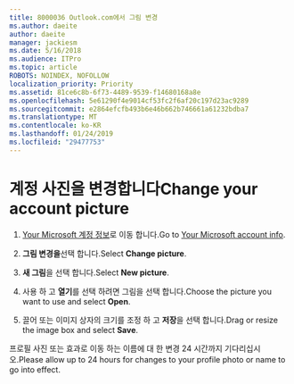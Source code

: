 ```yaml
---
title: 8000036 Outlook.com에서 그림 변경
ms.author: daeite
author: daeite
manager: jackiesm
ms.date: 5/16/2018
ms.audience: ITPro
ms.topic: article
ROBOTS: NOINDEX, NOFOLLOW
localization_priority: Priority
ms.assetid: 81ce6c8b-6f73-4489-9539-f14680168a8e
ms.openlocfilehash: 5e61290f4e9014cf53fc2f6af20c197d23ac9289
ms.sourcegitcommit: e2864efcfb493b6e46b662b746661a61232bdba7
ms.translationtype: MT
ms.contentlocale: ko-KR
ms.lasthandoff: 01/24/2019
ms.locfileid: "29477753"
---
```

# <a name="change-your-account-picture"></a><span data-ttu-id="3428b-102">계정 사진을 변경합니다</span><span class="sxs-lookup"><span data-stu-id="3428b-102">Change your account picture</span></span>

1. <span data-ttu-id="3428b-103">[Your Microsoft 계정 정보](https://go.microsoft.com/fwlink/p/?linkid=860841)로 이동 합니다.</span><span class="sxs-lookup"><span data-stu-id="3428b-103">Go to [Your Microsoft account info](https://go.microsoft.com/fwlink/p/?linkid=860841).</span></span>
    
2. <span data-ttu-id="3428b-104">**그림 변경을**선택 합니다.</span><span class="sxs-lookup"><span data-stu-id="3428b-104">Select **Change picture**.</span></span> 
    
3. <span data-ttu-id="3428b-105">**새 그림**을 선택 합니다.</span><span class="sxs-lookup"><span data-stu-id="3428b-105">Select **New picture**.</span></span> 
    
4. <span data-ttu-id="3428b-106">사용 하 고 **열기**를 선택 하려면 그림을 선택 합니다.</span><span class="sxs-lookup"><span data-stu-id="3428b-106">Choose the picture you want to use and select **Open**.</span></span> 
    
5. <span data-ttu-id="3428b-107">끌어 또는 이미지 상자의 크기를 조정 하 고 **저장**을 선택 합니다.</span><span class="sxs-lookup"><span data-stu-id="3428b-107">Drag or resize the image box and select **Save**.</span></span> 
    
<span data-ttu-id="3428b-108">프로필 사진 또는 효과로 이동 하는 이름에 대 한 변경 24 시간까지 기다리십시오.</span><span class="sxs-lookup"><span data-stu-id="3428b-108">Please allow up to 24 hours for changes to your profile photo or name to go into effect.</span></span>
  

